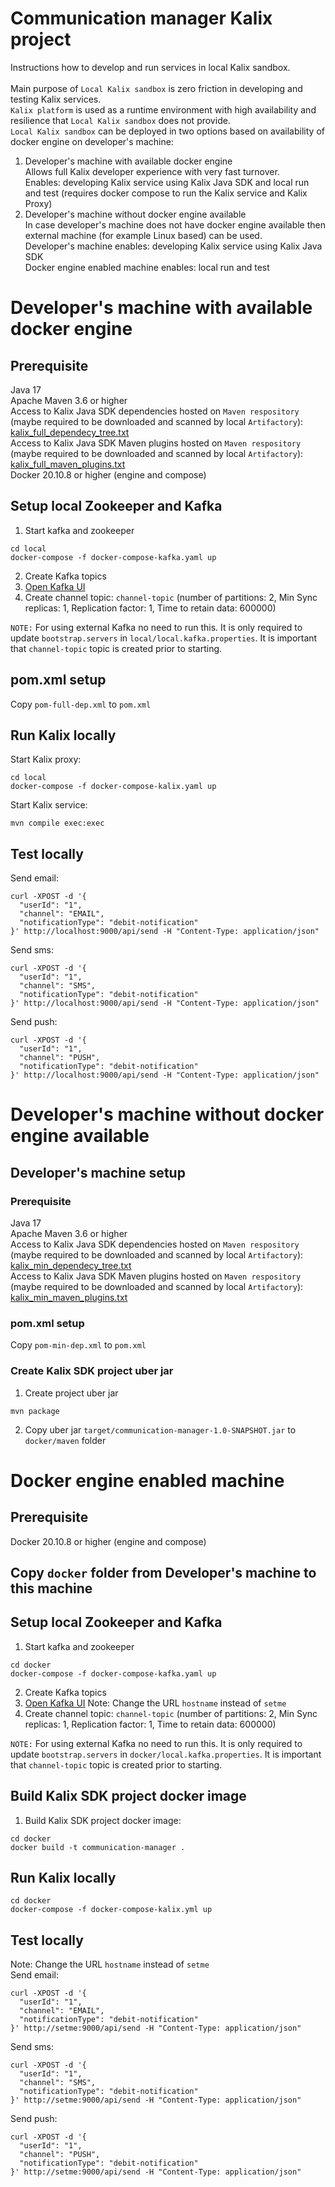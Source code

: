 # Communication manager Kalix project
Instructions how to develop and run services in local Kalix sandbox.<br><br>
Main purpose of `Local Kalix sandbox` is zero friction in developing and testing Kalix services.<br> 
`Kalix platform` is used as a runtime environment with high availability and resilience that `Local Kalix sandbox` does not provide.<br>
`Local Kalix sandbox` can be deployed in two options based on availability of docker engine on developer's machine:
1. Developer's machine with available docker engine<br> 
Allows full Kalix developer experience with very fast turnover.<br>
Enables: developing Kalix service using Kalix Java SDK and local run and test (requires docker compose to run the Kalix service and Kalix Proxy)
2. Developer's machine without docker engine available<br>
In case developer's machine does not have docker engine available then external machine (for example Linux based) can be used.<br>
Developer's machine enables: developing Kalix service using Kalix Java SDK<br>
Docker engine enabled machine enables: local run and test
# Developer's machine with available docker engine
## Prerequisite
Java 17<br>
Apache Maven 3.6 or higher<br>
Access to Kalix Java SDK dependencies hosted on `Maven respository` (maybe required to be downloaded and scanned by local `Artifactory`): [kalix_full_dependecy_tree.txt](kalix_full_dependecy_tree.txt)<br>
Access to Kalix Java SDK Maven plugins hosted on `Maven respository` (maybe required to be downloaded and scanned by local `Artifactory`): [kalix_full_maven_plugins.txt](kalix_full_maven_plugins.txt)<br>
Docker 20.10.8 or higher (engine and compose)<br>

## Setup local Zookeeper and Kafka
1. Start kafka and zookeeper <br>
```
cd local
docker-compose -f docker-compose-kafka.yaml up
```
2. Create Kafka topics <br>
3. [Open Kafka UI](http://localhost:8081/)
4. Create channel topic: `channel-topic` (number of partitions: 2, Min Sync replicas: 1, Replication factor: 1, Time to retain data: 600000)

`NOTE:` For using external Kafka no need to run this. It is only required to update `bootstrap.servers` in `local/local.kafka.properties`. It is important that `channel-topic` topic is created prior to starting. 
## pom.xml setup
Copy `pom-full-dep.xml` to `pom.xml`
## Run Kalix locally
Start Kalix proxy:
```
cd local
docker-compose -f docker-compose-kalix.yaml up
```
Start Kalix service:
```
mvn compile exec:exec
```
## Test locally
Send email:
```
curl -XPOST -d '{ 
  "userId": "1",
  "channel": "EMAIL",
  "notificationType": "debit-notification"
}' http://localhost:9000/api/send -H "Content-Type: application/json"
```
Send sms:
```
curl -XPOST -d '{ 
  "userId": "1",
  "channel": "SMS",
  "notificationType": "debit-notification"
}' http://localhost:9000/api/send -H "Content-Type: application/json"
```
Send push:
```
curl -XPOST -d '{ 
  "userId": "1",
  "channel": "PUSH",
  "notificationType": "debit-notification"
}' http://localhost:9000/api/send -H "Content-Type: application/json"
```
# Developer's machine without docker engine available
## Developer's machine setup
### Prerequisite
Java 17<br>
Apache Maven 3.6 or higher<br>
Access to Kalix Java SDK dependencies hosted on `Maven respository` (maybe required to be downloaded and scanned by local `Artifactory`): [kalix_min_dependecy_tree.txt](kalix_min_dependecy_tree.txt)<br>
Access to Kalix Java SDK Maven plugins hosted on `Maven respository` (maybe required to be downloaded and scanned by local `Artifactory`): [kalix_min_maven_plugins.txt](kalix_min_maven_plugins.txt)<br>
### pom.xml setup
Copy `pom-min-dep.xml` to `pom.xml`
### Create Kalix SDK project uber jar
1. Create project uber jar
```
mvn package
```
2. Copy uber jar `target/communication-manager-1.0-SNAPSHOT.jar` to `docker/maven` folder

# Docker engine enabled machine
## Prerequisite
Docker 20.10.8 or higher (engine and compose)
## Copy `docker` folder from Developer's machine to this machine
## Setup local Zookeeper and Kafka
1. Start kafka and zookeeper <br>
```
cd docker
docker-compose -f docker-compose-kafka.yaml up
```
2. Create Kafka topics <br>
3. [Open Kafka UI](http://setme:8081/) Note: Change the URL `hostname` instead of `setme`
4. Create channel topic: `channel-topic` (number of partitions: 2, Min Sync replicas: 1, Replication factor: 1, Time to retain data: 600000)

`NOTE:` For using external Kafka no need to run this. It is only required to update `bootstrap.servers` in `docker/local.kafka.properties`. It is important that `channel-topic` topic is created prior to starting.
## Build Kalix SDK project docker image
1. Build Kalix SDK project docker image:
```
cd docker
docker build -t communication-manager .
```
## Run Kalix locally
```
cd docker
docker-compose -f docker-compose-kalix.yml up
```
## Test locally
Note: Change the URL `hostname` instead of `setme` <br>
Send email:
```
curl -XPOST -d '{ 
  "userId": "1",
  "channel": "EMAIL",
  "notificationType": "debit-notification"
}' http://setme:9000/api/send -H "Content-Type: application/json"
```
Send sms:
```
curl -XPOST -d '{ 
  "userId": "1",
  "channel": "SMS",
  "notificationType": "debit-notification"
}' http://setme:9000/api/send -H "Content-Type: application/json"
```
Send push:
```
curl -XPOST -d '{ 
  "userId": "1",
  "channel": "PUSH",
  "notificationType": "debit-notification"
}' http://setme:9000/api/send -H "Content-Type: application/json"
```